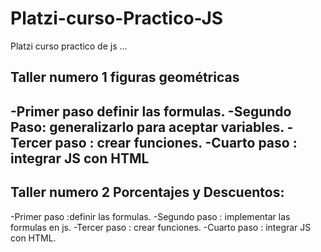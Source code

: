 # Platzi-curso-Practico-JS
Platzi curso practico de js
...

## Taller numero 1 figuras geométricas

-Primer paso definir las formulas.
-Segundo Paso: generalizarlo para aceptar variables.
-Tercer paso : crear funciones.
-Cuarto paso : integrar JS con HTML
-
## Taller numero 2 Porcentajes y Descuentos:
-Primer paso :definir las formulas.
-Segundo paso : implementar las formulas en js.
-Tercer paso : crear funciones.
-Cuarto paso : integrar JS con HTML.
    